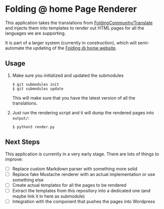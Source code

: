 # Folding @ home Page Renderer

This application takes the translations from [FoldingCommunity/Translate](https://github.com/FoldingCommunity/Translate)
and injects them into templates to render out HTML pages for all the languages we are supporting.

It is part of a larger system (currently in construction), which will semi-automate the updating of the
[Folding @ home website](https://foldingathome.org).

## Usage

1. Make sure you initialized and updated the submodules
       
       $ git submodules init
       $ git submodules update
       
   This will make sure that you have the latest version of all the translations.
   
2. Just run the rendering script and it will dump the rendered pages into `output/`:

       $ python3 render.py

## Next Steps

This application is currently in a very early stage. There are lots of things to improve:

- [ ] Replace custom Markdown parser with something more solid
- [ ] Replace fake Mustache renderer with an actual implementation or use something else
- [ ] Create actual templates for all the pages to be rendered
- [ ] Extract the templates from this repository into a dedicated one (and maybe link it in here as submodule)
- [ ] Integration with the component that pushes the pages into Wordpress